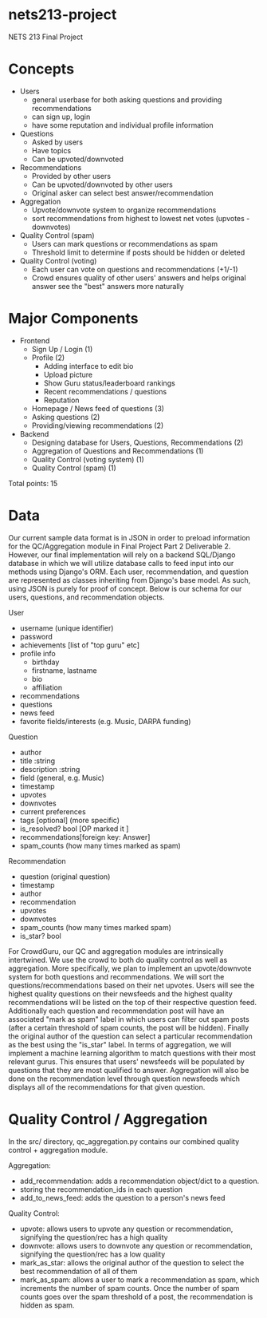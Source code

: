 # nets213-project
NETS 213 Final Project

# Concepts
- Users
    - general userbase for both asking questions and providing recommendations
    - can sign up, login
    - have some reputation and individual profile information 
- Questions
    - Asked by users
    - Have topics
    - Can be upvoted/downvoted
- Recommendations
    - Provided by other users
    - Can be upvoted/downvoted by other users
    - Original asker can select best answer/recommendation
- Aggregation
    - Upvote/downvote system to organize recommendations
    - sort recommendations from highest to lowest net votes (upvotes - downvotes)
- Quality Control (spam)
    - Users can mark questions or recommendations as spam
    - Threshold limit to determine if posts should be hidden or deleted
- Quality Control (voting)
    - Each user can vote on questions and recommendations (+1/-1)
    - Crowd ensures quality of other users' answers and helps original answer see the "best" answers more naturally

# Major Components
- Frontend
    - Sign Up / Login (1)
    - Profile (2)
        - Adding interface to edit bio 
        - Upload picture
        - Show Guru status/leaderboard rankings
        - Recent recommendations / questions
        - Reputation
    - Homepage / News feed of questions (3)
    - Asking questions (2)
    - Providing/viewing recommendations (2)
- Backend
    - Designing database for Users, Questions, Recommendations (2)
    - Aggregation of Questions and Recommendations (1)
    - Quality Control (voting system) (1)
    - Quality Control (spam) (1)

Total points: 15

# Data
Our current sample data format is in JSON in order to preload information for the QC/Aggregation module in Final Project Part 2 Deliverable 2. However, our final implementation will rely on a backend SQL/Django database in which we will utilize database calls to feed input into our methods using Django's ORM. Each user, recommendation, and question are represented as classes inheriting from Django's base model. As such, using JSON is purely for proof of concept. Below is our schema for our users, questions, and recommendation objects.

User
- username (unique identifier)
- password
- achievements [list of "top guru" etc]
- profile info
    - birthday
    - firstname, lastname
    - bio
    - affiliation
- recommendations
- questions
- news feed
- favorite fields/interests (e.g. Music, DARPA funding)

Question
- author
- title :string
- description :string
- field (general, e.g. Music)
- timestamp
- upvotes
- downvotes
- current preferences
- tags [optional] (more specific)
- is_resolved? bool [OP marked it ]
- recommendations[foreign key: Answer]
- spam_counts (how many times marked as spam)

Recommendation
- question (original question)
- timestamp
- author
- recommendation
- upvotes
- downvotes
- spam_counts (how many times marked spam)
- is_star? bool

For CrowdGuru, our QC and aggregation modules are intrinsically intertwined. We use the crowd to both do quality control as well as aggregation. More specifically, we plan to implement an upvote/downvote system for both questions and recommendations. We will sort the questions/recommendations based on their net upvotes. Users will see the highest quality questions on their newsfeeds and the highest quality recommendations will be listed on the top of their respective question feed. Additionally each question and recommendation post will have an associated "mark as spam" label in which users can filter out spam posts (after a certain threshold of spam counts, the post will be hidden). Finally the original author of the question can select a particular recommendation as the best using the "is_star" label. In terms of aggregation, we will implement a machine learning algorithm to match questions with their most relevant gurus. This ensures that users' newsfeeds will be populated by questions that they are most qualified to answer. Aggregation will also be done on the recommendation level through question newsfeeds which displays all of the recommendations for that given question. 

# Quality Control / Aggregation
In the src/ directory, qc_aggregation.py contains our combined quality control + aggregation module.

Aggregation:
- add_recommendation: adds a recommendation object/dict to a question.
- storing the recommendation_ids in each question
- add_to_news_feed: adds the question to a person's news feed

Quality Control:
- upvote: allows users to upvote any question or recommendation, signifying the question/rec has a high quality
- downvote: allows users to downvote any question or recommendation, signifying the question/rec has a low quality
- mark_as_star: allows the original author of the question to select the best recommendation of all of them
- mark_as_spam: allows a user to mark a recommendation as spam, which increments the number of spam counts. Once the number of spam counts goes over the spam threshold of a post, the recommendation is hidden as spam.

